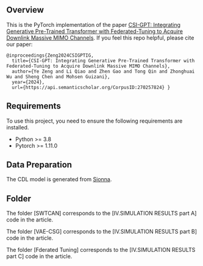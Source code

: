 ## Overview 
This is the PyTorch implementation of the paper [CSI-GPT: Integrating Generative Pre-Trained Transformer with Federated-Tuning to Acquire Downlink Massive MIMO Channels](https://arxiv.org/abs/2406.03438).
If you feel this repo helpful, please cite our paper: 
``` 
@inproceedings{Zeng2024CSIGPTIG,
  title={CSI-GPT: Integrating Generative Pre-Trained Transformer with Federated-Tuning to Acquire Downlink Massive MIMO Channels},
  author={Ye Zeng and Li Qiao and Zhen Gao and Tong Qin and Zhonghuai Wu and Sheng Chen and Mohsen Guizani},
  year={2024},
  url={https://api.semanticscholar.org/CorpusID:270257824} }
```
## Requirements 
To use this project, you need to ensure the following requirements are installed.
- Python >= 3.8
- Pytorch >= 1.11.0
## Data Preparation 
The CDL model is generated from [Sionna](https://developer.nvidia.cn/sionna/).
## Folder 
The folder [SWTCAN] corresponds to the [IV.SIMULATION RESULTS part A] code in the article.

The folder [VAE-CSG] corresponds to the [IV.SIMULATION RESULTS part B] code in the article.

The folder [Fderated Tuning] corresponds to the [IV.SIMULATION RESULTS part C] code in the article.
